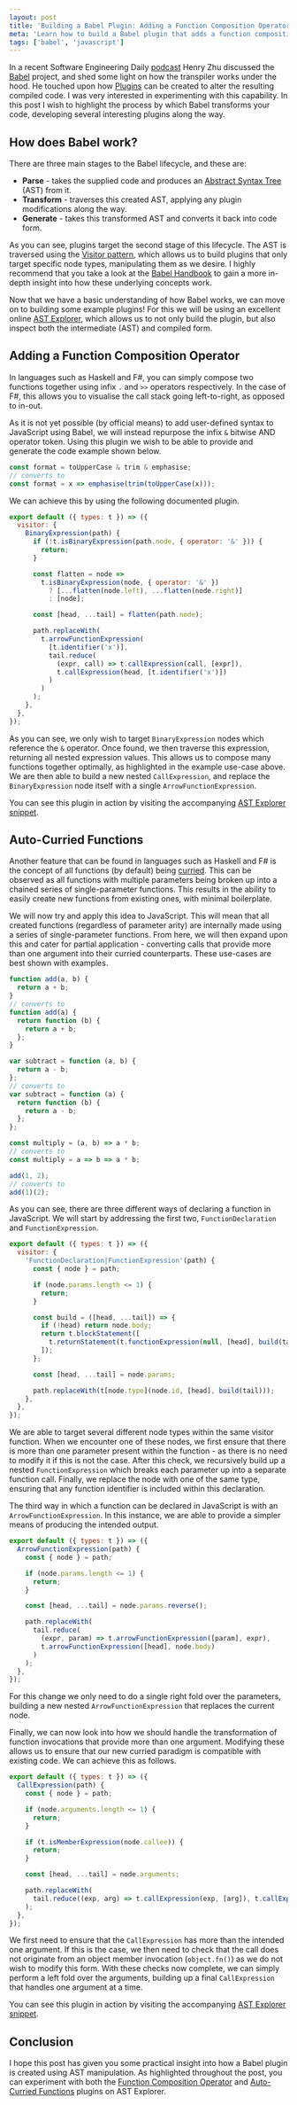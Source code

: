 ```yaml
---
layout: post
title: 'Building a Babel Plugin: Adding a Function Composition Operator and Auto-Curried Functions to JavaScript'
meta: 'Learn how to build a Babel plugin that adds a function composition operator and auto-curried functions to JavaScript through detailed AST manipulation.'
tags: ['babel', 'javascript']
---
```


In a recent Software Engineering Daily [podcast](https://softwareengineeringdaily.com/2018/06/21/babel-with-henry-zhu/) Henry Zhu discussed the [Babel](https://babeljs.io/) project, and shed some light on how the transpiler works under the hood.
He touched upon how [Plugins](https://babeljs.io/docs/en/plugins.html) can be created to alter the resulting compiled code.
I was very interested in experimenting with this capability.
In this post I wish to highlight the process by which Babel transforms your code, developing several interesting plugins along the way.

<!--more-->

## How does Babel work?

There are three main stages to the Babel lifecycle, and these are:

- **Parse** - takes the supplied code and produces an [Abstract Syntax Tree](https://en.wikipedia.org/wiki/Abstract_syntax_tree) (AST) from it.
- **Transform** - traverses this created AST, applying any plugin modifications along the way.
- **Generate** - takes this transformed AST and converts it back into code form.

As you can see, plugins target the second stage of this lifecycle.
The AST is traversed using the [Visitor pattern](https://sourcemaking.com/design_patterns/visitor), which allows us to build plugins that only target specific node types, manipulating them as we desire.
I highly recommend that you take a look at the [Babel Handbook](https://github.com/jamiebuilds/babel-handbook) to gain a more in-depth insight into how these underlying concepts work.

Now that we have a basic understanding of how Babel works, we can move on to building some example plugins!
For this we will be using an excellent online [AST Explorer](https://astexplorer.net/), which allows us to not only build the plugin, but also inspect both the intermediate (AST) and compiled form.

## Adding a Function Composition Operator

In languages such as Haskell and F#, you can simply compose two functions together using infix `.` and `>>` operators respectively.
In the case of F#, this allows you to visualise the call stack going left-to-right, as opposed to in-out.

As it is not yet possible (by official means) to add user-defined syntax to JavaScript using Babel, we will instead repurpose the infix `&` bitwise AND operator token.
Using this plugin we wish to be able to provide and generate the code example shown below.

```js
const format = toUpperCase & trim & emphasise;
// converts to
const format = x => emphasise(trim(toUpperCase(x)));
```

We can achieve this by using the following documented plugin.

```js
export default ({ types: t }) => ({
  visitor: {
    BinaryExpression(path) {
      if (!t.isBinaryExpression(path.node, { operator: '&' })) {
        return;
      }

      const flatten = node =>
        t.isBinaryExpression(node, { operator: '&' })
          ? [...flatten(node.left), ...flatten(node.right)]
          : [node];

      const [head, ...tail] = flatten(path.node);

      path.replaceWith(
        t.arrowFunctionExpression(
          [t.identifier('x')],
          tail.reduce(
            (expr, call) => t.callExpression(call, [expr]),
            t.callExpression(head, [t.identifier('x')])
          )
        )
      );
    },
  },
});
```

As you can see, we only wish to target `BinaryExpression` nodes which reference the `&` operator.
Once found, we then traverse this expression, returning all nested expression values.
This allows us to compose many functions together optimally, as highlighted in the example use-case above.
We are then able to build a new nested `CallExpression`, and replace the `BinaryExpression` node itself with a single `ArrowFunctionExpression`.

You can see this plugin in action by visiting the accompanying [AST Explorer snippet](https://astexplorer.net/#/gist/a5bd7b8c733fd52e3b51d3f713b5a3d3/014e51be5e9b20cf37b4903eb97f1e61277e9f47).

## Auto-Curried Functions

Another feature that can be found in languages such as Haskell and F# is the concept of all functions (by default) being [curried](https://en.wikipedia.org/wiki/Currying).
This can be observed as all functions with multiple parameters being broken up into a chained series of single-parameter functions.
This results in the ability to easily create new functions from existing ones, with minimal boilerplate.

We will now try and apply this idea to JavaScript.
This will mean that all created functions (regardless of parameter arity) are internally made using a series of single-parameter functions.
From here, we will then expand upon this and cater for partial application - converting calls that provide more than one argument into their curried counterparts.
These use-cases are best shown with examples.

```js
function add(a, b) {
  return a + b;
}
// converts to
function add(a) {
  return function (b) {
    return a + b;
  };
}
```

```js
var subtract = function (a, b) {
  return a - b;
};
// converts to
var subtract = function (a) {
  return function (b) {
    return a - b;
  };
};
```

```js
const multiply = (a, b) => a * b;
// converts to
const multiply = a => b => a * b;
```

```js
add(1, 2);
// converts to
add(1)(2);
```

As you can see, there are three different ways of declaring a function in JavaScript.
We will start by addressing the first two, `FunctionDeclaration` and `FunctionExpression`.

```js
export default ({ types: t }) => ({
  visitor: {
    'FunctionDeclaration|FunctionExpression'(path) {
      const { node } = path;

      if (node.params.length <= 1) {
        return;
      }

      const build = ([head, ...tail]) => {
        if (!head) return node.body;
        return t.blockStatement([
          t.returnStatement(t.functionExpression(null, [head], build(tail))),
        ]);
      };

      const [head, ...tail] = node.params;

      path.replaceWith(t[node.type](node.id, [head], build(tail)));
    },
  },
});
```

We are able to target several different node types within the same visitor function.
When we encounter one of these nodes, we first ensure that there is more than one parameter present within the function - as there is no need to modify it if this is not the case.
After this check, we recursively build up a nested `FunctionExpression` which breaks each parameter up into a separate function call.
Finally, we replace the node with one of the same type, ensuring that any function identifier is included within this declaration.

The third way in which a function can be declared in JavaScript is with an `ArrowFunctionExpression`.
In this instance, we are able to provide a simpler means of producing the intended output.

```js
export default ({ types: t }) => ({
  ArrowFunctionExpression(path) {
    const { node } = path;

    if (node.params.length <= 1) {
      return;
    }

    const [head, ...tail] = node.params.reverse();

    path.replaceWith(
      tail.reduce(
        (expr, param) => t.arrowFunctionExpression([param], expr),
        t.arrowFunctionExpression([head], node.body)
      )
    );
  },
});
```

For this change we only need to do a single right fold over the parameters, building a new nested `ArrowFunctionExpression` that replaces the current node.

Finally, we can now look into how we should handle the transformation of function invocations that provide more than one argument.
Modifying these allows us to ensure that our new curried paradigm is compatible with existing code.
We can achieve this as follows.

```js
export default ({ types: t }) => ({
  CallExpression(path) {
    const { node } = path;

    if (node.arguments.length <= 1) {
      return;
    }

    if (t.isMemberExpression(node.callee)) {
      return;
    }

    const [head, ...tail] = node.arguments;

    path.replaceWith(
      tail.reduce((exp, arg) => t.callExpression(exp, [arg]), t.callExpression(node.callee, [head]))
    );
  },
});
```

We first need to ensure that the `CallExpression` has more than the intended one argument.
If this is the case, we then need to check that the call does not originate from an object member invocation (`object.fn()`) as we do not wish to modify this form.
With these checks now complete, we can simply perform a left fold over the arguments, building up a final `CallExpression` that handles one argument at a time.

You can see this plugin in action by visiting the accompanying [AST Explorer snippet](https://astexplorer.net/#/gist/a5bd7b8c733fd52e3b51d3f713b5a3d3/a663f9b0d674301574a5d5c63504a6fb870c33dd).

## Conclusion

I hope this post has given you some practical insight into how a Babel plugin is created using AST manipulation.
As highlighted throughout the post, you can experiment with both the [Function Composition Operator](https://astexplorer.net/#/gist/a5bd7b8c733fd52e3b51d3f713b5a3d3/014e51be5e9b20cf37b4903eb97f1e61277e9f47) and [Auto-Curried Functions](https://astexplorer.net/#/gist/a5bd7b8c733fd52e3b51d3f713b5a3d3/a663f9b0d674301574a5d5c63504a6fb870c33dd) plugins on AST Explorer.
